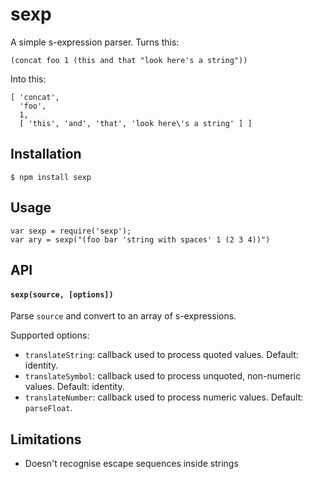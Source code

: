 # sexp

A simple s-expression parser. Turns this:

    (concat foo 1 (this and that "look here's a string"))

Into this:

    [ 'concat',
      'foo',
      1,
      [ 'this', 'and', 'that', 'look here\'s a string' ] ]

## Installation

    $ npm install sexp

## Usage

    var sexp = require('sexp');
    var ary = sexp("(foo bar 'string with spaces' 1 (2 3 4))")

## API

#### `sexp(source, [options])`

Parse `source` and convert to an array of s-expressions.

Supported options:

  * `translateString`: callback used to process quoted values. Default: identity.
  * `translateSymbol`: callback used to process unquoted, non-numeric values. Default: identity.
  * `translateNumber`: callback used to process numeric values. Default: `parseFloat`.

## Limitations

  * Doesn't recognise escape sequences inside strings

